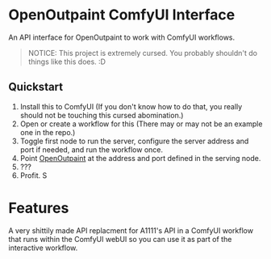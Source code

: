 # OpenOutpaint ComfyUI Interface

An API interface for OpenOutpaint to work with ComfyUI workflows.

> NOTICE: This project is extremely cursed. You probably shouldn't do things like this does. :D

## Quickstart

1. Install this to ComfyUI (If you don't know how to do that, you really should not be touching this cursed abomination.)
1. Open or create a workflow for this (There may or may not be an example one in the repo.)
1. Toggle first node to run the server, configure the server address and port if needed, and run the workflow once.
1. Point [OpenOutpaint](https://github.com/zero01101/openOutpaint) at the address and port defined in the serving node.
1. ???
1. Profit.
S
# Features

A very shittily made API replacment for A1111's API in a ComfyUI workflow that runs within the ComfyUI webUI so you can use it as part of the interactive workflow.
